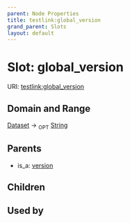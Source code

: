 ```yaml
---
parent: Node Properties
title: testlink:global_version
grand_parent: Slots
layout: default
---
```


# Slot: global_version




URI: [testlink:global_version](https://w3id.org/testlink/vocab/global_version)

## Domain and Range

[Dataset](Dataset.md) ->  <sub>OPT</sub> [String](types/String.md)

## Parents

 *  is_a: [version](version.md)

## Children


## Used by

